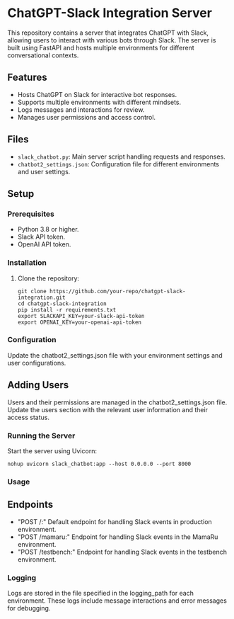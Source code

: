 # ChatGPT-Slack Integration Server

This repository contains a server that integrates ChatGPT with Slack, allowing users to interact with various bots through Slack. The server is built using FastAPI and hosts multiple environments for different conversational contexts.

## Features

- Hosts ChatGPT on Slack for interactive bot responses.
- Supports multiple environments with different mindsets.
- Logs messages and interactions for review.
- Manages user permissions and access control.

## Files

- `slack_chatbot.py`: Main server script handling requests and responses.
- `chatbot2_settings.json`: Configuration file for different environments and user settings.

## Setup

### Prerequisites

- Python 3.8 or higher.
- Slack API token.
- OpenAI API token.

### Installation

1. Clone the repository:
   ```
   git clone https://github.com/your-repo/chatgpt-slack-integration.git
   cd chatgpt-slack-integration
   pip install -r requirements.txt
   export SLACKAPI_KEY=your-slack-api-token
   export OPENAI_KEY=your-openai-api-token
   ```

### Configuration
Update the chatbot2_settings.json file with your environment settings and user configurations.

## Adding Users
Users and their permissions are managed in the chatbot2_settings.json file. Update the users section with the relevant user information and their access status.


### Running the Server
Start the server using Uvicorn:

```
nohup uvicorn slack_chatbot:app --host 0.0.0.0 --port 8000
```


### Usage
## Endpoints
- "POST /:" Default endpoint for handling Slack events in production environment.
- "POST /mamaru:" Endpoint for handling Slack events in the MamaRu environment.
- "POST /testbench:" Endpoint for handling Slack events in the testbench environment.


### Logging
Logs are stored in the file specified in the logging_path for each environment. These logs include message interactions and error messages for debugging.



